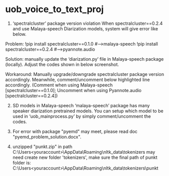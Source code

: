 # uob_voice_to_text_proj
1.	‘spectralcluster’ package version violation
When spectralcluster==0.2.4 and use Malaya-speech Diarization models, system will give error like below.


Problem:
!pip install spectralcluster==0.1.0   #-->malaya-speech
!pip install spectralcluster==0.2.4   #-->pyannote.audio

Solution: 
manually update the ‘diarization.py’ file in Malaya-speech package (locally). Adjust the codes shown in below screenshot.
 

Workaround: 
Manually upgrade/downgrade spectralcluster package version accordingly.
Meanwhile, comment/uncomment below highlighted line accordingly. (Comment when using Malaya-speech [spectralcluster==0.1.0]; Uncomment when using Pyannote.audio [spectralcluster==0.2.4])



2.	SD models in Malaya-speech
‘malaya-speech’ package has many speaker diarization pretrained models. You can setup which model to be used in ‘uob_mainprocess.py’ by simply comment/uncomment the codes.
 
 
 3. For error with package "pyemd" may meet, please read doc "pyemd_problem_solution.docx".
 
 4. unzipped "punkt.zip" in path C:\Users\<youraccount>\AppData\Roaming\nltk_data\tokenizers
 may need create new folder 'tokenizers', make sure the final path of punkt folder is:
 C:\Users\<youraccount>\AppData\Roaming\nltk_data\tokenizers\punkt



